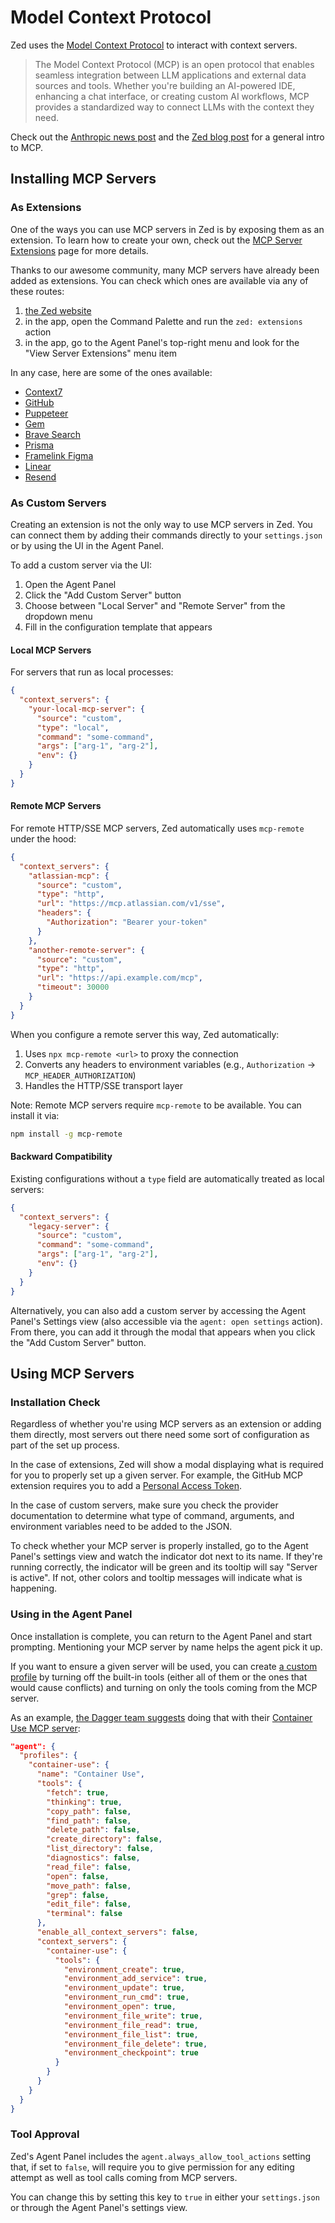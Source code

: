 # Model Context Protocol

Zed uses the [Model Context Protocol](https://modelcontextprotocol.io/) to interact with context servers.

> The Model Context Protocol (MCP) is an open protocol that enables seamless integration between LLM applications and external data sources and tools. Whether you're building an AI-powered IDE, enhancing a chat interface, or creating custom AI workflows, MCP provides a standardized way to connect LLMs with the context they need.

Check out the [Anthropic news post](https://www.anthropic.com/news/model-context-protocol) and the [Zed blog post](https://zed.dev/blog/mcp) for a general intro to MCP.

## Installing MCP Servers

### As Extensions

One of the ways you can use MCP servers in Zed is by exposing them as an extension.
To learn how to create your own, check out the [MCP Server Extensions](../extensions/mcp-extensions.md) page for more details.

Thanks to our awesome community, many MCP servers have already been added as extensions.
You can check which ones are available via any of these routes:

1. [the Zed website](https://zed.dev/extensions?filter=context-servers)
2. in the app, open the Command Palette and run the `zed: extensions` action
3. in the app, go to the Agent Panel's top-right menu and look for the "View Server Extensions" menu item

In any case, here are some of the ones available:

- [Context7](https://zed.dev/extensions/context7-mcp-server)
- [GitHub](https://zed.dev/extensions/github-mcp-server)
- [Puppeteer](https://zed.dev/extensions/puppeteer-mcp-server)
- [Gem](https://zed.dev/extensions/gem)
- [Brave Search](https://zed.dev/extensions/brave-search-mcp-server)
- [Prisma](https://github.com/aqrln/prisma-mcp-zed)
- [Framelink Figma](https://zed.dev/extensions/framelink-figma-mcp-server)
- [Linear](https://zed.dev/extensions/linear-mcp-server)
- [Resend](https://zed.dev/extensions/resend-mcp-server)

### As Custom Servers

Creating an extension is not the only way to use MCP servers in Zed.
You can connect them by adding their commands directly to your `settings.json` or by using the UI in the Agent Panel.

To add a custom server via the UI:

1. Open the Agent Panel
2. Click the "Add Custom Server" button  
3. Choose between "Local Server" and "Remote Server" from the dropdown menu
4. Fill in the configuration template that appears

#### Local MCP Servers

For servers that run as local processes:

```json
{
  "context_servers": {
    "your-local-mcp-server": {
      "source": "custom",
      "type": "local",
      "command": "some-command",
      "args": ["arg-1", "arg-2"],
      "env": {}
    }
  }
}
```

#### Remote MCP Servers

For remote HTTP/SSE MCP servers, Zed automatically uses `mcp-remote` under the hood:

```json
{
  "context_servers": {
    "atlassian-mcp": {
      "source": "custom",
      "type": "http",
      "url": "https://mcp.atlassian.com/v1/sse",
      "headers": {
        "Authorization": "Bearer your-token"
      }
    },
    "another-remote-server": {
      "source": "custom", 
      "type": "http",
      "url": "https://api.example.com/mcp",
      "timeout": 30000
    }
  }
}
```

When you configure a remote server this way, Zed automatically:

1. Uses `npx mcp-remote <url>` to proxy the connection
2. Converts any headers to environment variables (e.g., `Authorization` → `MCP_HEADER_AUTHORIZATION`)
3. Handles the HTTP/SSE transport layer

Note: Remote MCP servers require `mcp-remote` to be available. You can install it via:

```bash
npm install -g mcp-remote
```

#### Backward Compatibility

Existing configurations without a `type` field are automatically treated as local servers:

```json
{
  "context_servers": {
    "legacy-server": {
      "source": "custom",
      "command": "some-command",
      "args": ["arg-1", "arg-2"],
      "env": {}
    }
  }
}
```

Alternatively, you can also add a custom server by accessing the Agent Panel's Settings view (also accessible via the `agent: open settings` action).
From there, you can add it through the modal that appears when you click the "Add Custom Server" button.

## Using MCP Servers

### Installation Check

Regardless of whether you're using MCP servers as an extension or adding them directly, most servers out there need some sort of configuration as part of the set up process.

In the case of extensions, Zed will show a modal displaying what is required for you to properly set up a given server.
For example, the GitHub MCP extension requires you to add a [Personal Access Token](https://docs.github.com/en/authentication/keeping-your-account-and-data-secure/managing-your-personal-access-tokens).

In the case of custom servers, make sure you check the provider documentation to determine what type of command, arguments, and environment variables need to be added to the JSON.

To check whether your MCP server is properly installed, go to the Agent Panel's settings view and watch the indicator dot next to its name.
If they're running correctly, the indicator will be green and its tooltip will say "Server is active".
If not, other colors and tooltip messages will indicate what is happening.

### Using in the Agent Panel

Once installation is complete, you can return to the Agent Panel and start prompting.
Mentioning your MCP server by name helps the agent pick it up.

If you want to ensure a given server will be used, you can create [a custom profile](./agent-panel.md#custom-profiles) by turning off the built-in tools (either all of them or the ones that would cause conflicts) and turning on only the tools coming from the MCP server.

As an example, [the Dagger team suggests](https://container-use.com/agent-integrations#add-container-use-agent-profile-optional) doing that with their [Container Use MCP server](https://zed.dev/extensions/mcp-server-container-use):

```json
"agent": {
  "profiles": {
    "container-use": {
      "name": "Container Use",
      "tools": {
        "fetch": true,
        "thinking": true,
        "copy_path": false,
        "find_path": false,
        "delete_path": false,
        "create_directory": false,
        "list_directory": false,
        "diagnostics": false,
        "read_file": false,
        "open": false,
        "move_path": false,
        "grep": false,
        "edit_file": false,
        "terminal": false
      },
      "enable_all_context_servers": false,
      "context_servers": {
        "container-use": {
          "tools": {
            "environment_create": true,
            "environment_add_service": true,
            "environment_update": true,
            "environment_run_cmd": true,
            "environment_open": true,
            "environment_file_write": true,
            "environment_file_read": true,
            "environment_file_list": true,
            "environment_file_delete": true,
            "environment_checkpoint": true
          }
        }
      }
    }
  }
}
```

### Tool Approval

Zed's Agent Panel includes the `agent.always_allow_tool_actions` setting that, if set to `false`, will require you to give permission for any editing attempt as well as tool calls coming from MCP servers.

You can change this by setting this key to `true` in either your `settings.json` or through the Agent Panel's settings view.
